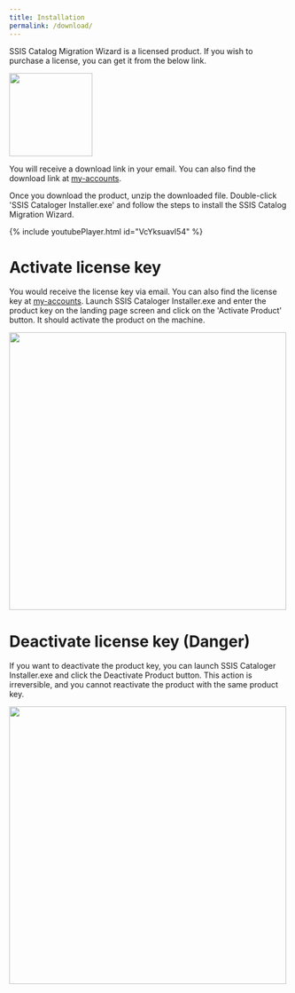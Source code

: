 ```yaml
---
title: Installation
permalink: /download/
---
```


SSIS Catalog Migration Wizard is a licensed product. If you wish to purchase a license, you can get it from the below link.

[<img src="../media/Download.PNG" width="150">](https://azureops.org/product/ssis-catalog-migration-wizard-pro/)

You will receive a download link in your email. You can also find the download link at [my-accounts](https://azureops.org/my-account/downloads/). 

Once you download the product, unzip the downloaded file. Double-click 'SSIS Cataloger Installer.exe' and follow the steps to install the SSIS Catalog Migration Wizard.

{% include youtubePlayer.html id="VcYksuavI54" %}

# Activate license key

You would receive the license key via email. You can also find the license key at [my-accounts](https://azureops.org/my-account/view-license-keys/). 
Launch SSIS Cataloger Installer.exe and enter the product key on the landing page screen and click on the 'Activate Product' button. 
It should activate the product on the machine.

<img src="../media/ActivateLicense.png" width="500">

# Deactivate license key (Danger)

If you want to deactivate the product key, you can launch SSIS Cataloger Installer.exe and click the Deactivate Product button. This action is irreversible, and you cannot reactivate the product with the same product key.

<img src="../media/DeactivateLicense.png" width="500">
